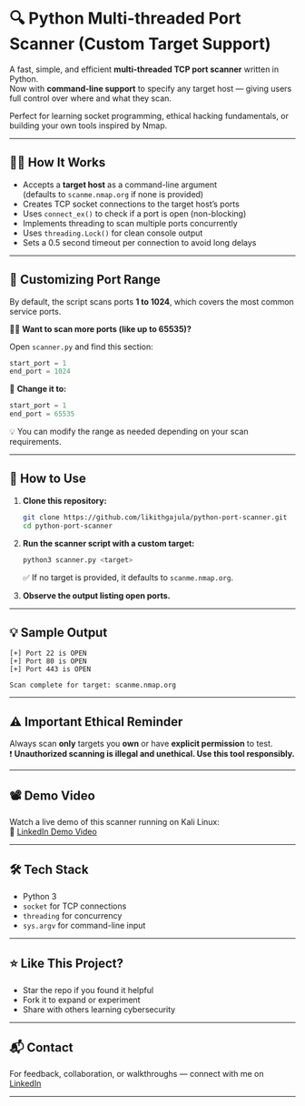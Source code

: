 # 🔍 Python Multi-threaded Port Scanner (Custom Target Support)

A fast, simple, and efficient **multi-threaded TCP port scanner** written in Python.  
Now with **command-line support** to specify any target host — giving users full control over where and what they scan.

Perfect for learning socket programming, ethical hacking fundamentals, or building your own tools inspired by Nmap.

---

## 🧑‍💻 How It Works

- Accepts a **target host** as a command-line argument  
  (defaults to `scanme.nmap.org` if none is provided)
- Creates TCP socket connections to the target host’s ports  
- Uses `connect_ex()` to check if a port is open (non-blocking)  
- Implements threading to scan multiple ports concurrently  
- Uses `threading.Lock()` for clean console output  
- Sets a 0.5 second timeout per connection to avoid long delays

---

## 🔧 Customizing Port Range

By default, the script scans ports **1 to 1024**, which covers the most common service ports.

👨‍💻 **Want to scan more ports (like up to 65535)?**

Open `scanner.py` and find this section:

```python
start_port = 1
end_port = 1024
```

🔁 **Change it to:**

```python
start_port = 1
end_port = 65535
```

💡 You can modify the range as needed depending on your scan requirements.

---

## 🚀 How to Use

1. **Clone this repository:**

   ```bash
   git clone https://github.com/likithgajula/python-port-scanner.git
   cd python-port-scanner
   ```

2. **Run the scanner script with a custom target:**

   ```bash
   python3 scanner.py <target>
   ```

   ✅ If no target is provided, it defaults to `scanme.nmap.org`.

3. **Observe the output listing open ports.**

---

## 💡 Sample Output

```plaintext
[+] Port 22 is OPEN
[+] Port 80 is OPEN
[+] Port 443 is OPEN

Scan complete for target: scanme.nmap.org
```

---

## ⚠️ Important Ethical Reminder

Always scan **only** targets you **own** or have **explicit permission** to test.  
❗ **Unauthorized scanning is illegal and unethical. Use this tool responsibly.**

---

## 📽️ Demo Video

Watch a live demo of this scanner running on Kali Linux:  
🔗 [LinkedIn Demo Video](https://www.linkedin.com/posts/likithgajula_python-cybersecurity-portscanner-activity-7335301127074152448-ikFk?utm_source=share&utm_medium=member_desktop&rcm=ACoAAFKYyccBUMcsEb9xU18G0waIobWaFyCS4Vw) <!-- Replace with your real video -->

---

## 🛠️ Tech Stack

- Python 3
- `socket` for TCP connections  
- `threading` for concurrency  
- `sys.argv` for command-line input

---

## ⭐ Like This Project?

- Star the repo if you found it helpful  
- Fork it to expand or experiment  
- Share with others learning cybersecurity

---

## 📬 Contact

For feedback, collaboration, or walkthroughs — connect with me on [LinkedIn](https://www.linkedin.com/in/likithgajula)

---
